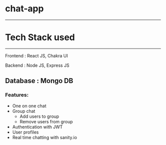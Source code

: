 # chat-app
-------
# Tech Stack used
-----
Frontend : React JS, Chakra UI

Backend : Node JS, Express JS

Database : Mongo DB
-------

### Features: 
- One on one chat
- Group chat
  - Add users to group
  - Remove users from group
- Authentication with JWT
- User profiles
- Real time chatting with sanity.io
